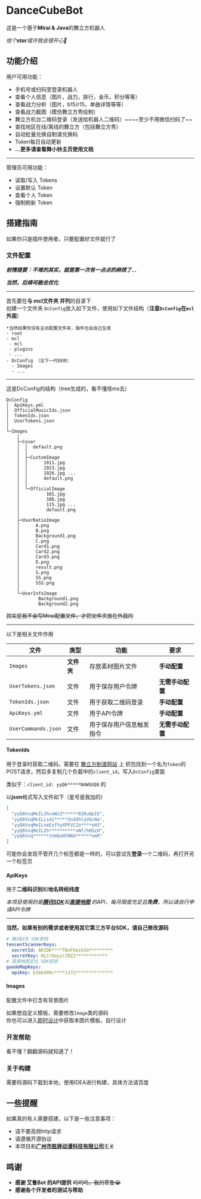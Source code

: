 # DanceCubeBot

这是一个基于**Mirai & Java**的舞立方机器人

*给个**star**或许我会很开心🥰*

## 功能介绍

用户可用功能：
- 手机号或扫码至登录机器人
- 查看个人信息（图片，战力，排行，金币，积分等等）
- 查看战力分析（图片，b15/r15，单曲详情等等）
- 查看战力截图（模仿舞立方秀绘制）
- 舞立方机台二维码登录（发送给机器人二维码）~~~~至少不用微信扫码了~~
- 查找地区在线/离线的舞立方（包括舞立方秀）
- 自动批量兑换自制谱兑换码
- Token每日自动更新
- **...更多请查看舞小铃主页使用文档**

---
管理员可用功能：

- 读取/写入 Tokens
- 设置默认 Token
- 查看个人 Token
- 强制刷新 Token

## 搭建指南

如果你只是插件使用者，只要配置好文件就行了


### 文件配置

***前情提要：不难的其实，就是第一次有一点点的麻烦了...***

***当然，后续~~可能~~会优化***

---

首先要在**与 mcl文件夹 并列**的目录下  
创建一个文件夹 `DcConfig`放入如下文件，使用如下文件结构（**注意`DcConfig`在`mcl`外面**）

```
*当然如果你没有主动配置文件夹，插件也会自己生成
- root
- mcl
 - mcl
 - plugins
 - ...
- DcConfig （见下一代码块）
  - Images
  - ...
```

---
这是DcConfig的结构（tree生成的，看不懂怪ms去）

```text
DcConfig
│  ApiKeys.yml
│  OfficialMusicIds.json
│  TokenIds.json
│  UserTokens.json
│
└─Images
    │
    ├─Cover
    │  │  default.png
    │  │
    │  ├─CustomImage
    │  │      1011.jpg
    │  │      1023.jpg
    │  │      1026.jpg ...
    │  │      default.png
    │  │
    │  └─OfficialImage
    │          101.jpg
    │          106.jpg
    │          115.jpg ...
    │          default.png
    │
    ├─UserRatioImage
    │      A.png
    │      B.png
    │      Background1.png
    │      C.png
    │      Card1.png
    │      Card2.png
    │      Card3.png
    │      D.png
    │      result.png
    │      S.png
    │      SS.png
    │      SSS.png
    │
    └─UserInfoImage
            Background1.png
            Background2.png
```

~~其实是我不会写Mirai配置文件，才把文件夹放在外面的~~

---

以下是相关文件作用

| 文件                           | 类型      | 功能           | 要求         |
|------------------------------|---------|--------------|------------|
| `Images`         | **文件夹** | 存放素材图片文件     | **手动配置**   |
| `UserTokens.json`            | 文件      | 用于保存用户令牌     | **无需手动配置** |
| `TokenIds.json` | 文件      | 用于获取二维码登录    | **手动配置**   |
| `ApiKeys.yml`    | 文件      | 用于API令牌      | **手动配置**   |
| `UserCommands.json`          | 文件      | 用于保存用户信息触发指令 | **无需手动配置** |

#### TokenIds

用于登录时获取二维码，需要在 [舞立方制谱网站](https://danceweb.shenghuayule.com/MusicMaker/#/) 上
抓包找到一个名为`Token`的POST请求，然后多复制几个负载中的`client_id`，写入`DcConfig`里面

类似于：`client_id: yyQ6*****N4WUUQ8`  的

以**json**格式写入文件如下（星号是我加的）

```json
[
  "yyQ6VxqMeIL2hceWzZ******81Ru8pIE",
  "yyQ6VxqMeILLsdi*****SnddhlyVGcNa",
  "yyQ6VxqMeILneEzfVyXPFVCZo****oH3",
  "yyQ6VxqMeIL2h**********xNf/hHSzH",
  "yyQ6Vxq******zVmQuHtNAU******xmR"
]
```

可能你会发现不管开几个标签都是一样的，可以尝试先**登录**一个二维码，再打开另一个标签页

#### ApiKeys

用于**二维码识别**和**地名转经纬度**

*本项目使用的是[**腾讯SDK**](https://cloud.tencent.com/)和[**高德地图**](https://lbs.amap.com/)
的API，每月限度充足且**免费**，所以请自行申请API令牌*

---

**当然，如果有别的需求或者使用其它第三方平台SDK，请自己修改源码**

```yaml
# 腾讯OCR SDK密钥
tencentScannerKeys:
  secretId: AKIDK****TBnFXeibIm*********
  secretKey: HLCrQoyzrZ8Z1************
# 高德地图定位 SDK密钥
gaodeMapKeys:
  apiKey: b1bbd99c****1172**************
```

#### Images

配置文件中已含有背景图片

如果想自定义模板，需要修改`Image`类的源码  
你也可以进入[即时设计](https://js.design/f/M5a8Zp)中获取本图片模板，自行设计

### 开发帮助

看不懂？翻翻源码就知道了！

### 关于构建

需要将源码下载到本地，使用IDEA进行构建，具体方法请百度

## 一些提醒

如果真的有人需要搭建，以下是一些注意事项：

- 请不要高频http请求
- 请遵循开源协议
- 本项目和[**广州市胜骅动漫科技有限公司**](https://arccer.com/#/home)无关

## 鸣谢
- **感谢 艾鲁Bot 的API提供** ~~呜呜呜，我的寄鲁😭~~
- **感谢各个开发者的测试与帮助**

